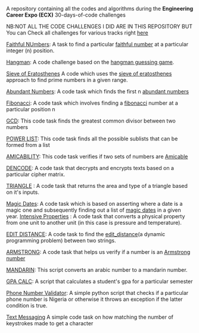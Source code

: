 A repository containing all the codes and algorithms during the **Engineering Career Expo (ECX)** 30-days-of-code challenges 

NB:NOT ALL THE CODE CHALLENGES I DID ARE IN THIS REPOSITORY BUT You can Check all challenges for various tracks right [here](https://www.30daysofcode.xyz)


[Faithful NUmbers](https://github.com/E-wave112/ecx-daily-code-challenges/blob/master/Osagie_Iyayi.Day05.py): A task to find a particular [faithful number](https://practice.geeksforgeeks.org/problems/faithful-numbers0014/1) at a particular integer (n)  position.


[Hangman](https://github.com/E-wave112/ecx-daily-code-challenges/blob/master/day-08-code-challenge.py): A code challenge based on the [hangman guessing game](https://en.wikipedia.org/wiki/Hangman_(game)).

[Sieve of Eratosthenes](https://github.com/E-wave112/ecx-daily-code-challenges/blob/master/day-10-code-challenge.py) A code which uses the [sieve of eratosthenes](https://en.wikipedia.org/wiki/Sieve_of_Eratosthenes) approach to find prime numbers in a given range.

[Abundant Numbers](https://github.com/E-wave112/ecx-daily-code-challenges/blob/master/day-17-code-challenge.py): A code task which finds the first n [abundant numbers](https://en.wikipedia.org/wiki/Abundant_number)

[Fibonacci](https://github.com/E-wave112/ecx-daily-code-challenges/blob/master/day-22-code-challenge.py): A code task which involves finding a [fibonacci](https://en.wikipedia.org/wiki/Fibonacci_number) number at a particular position n

[GCD](https://github.com/E-wave112/ecx-daily-code-challenges/blob/master/day-27-code-challenge.py): This code task finds the greatest common divisor between two numbers

[POWER LIST](https://github.com/E-wave112/ecx-daily-code-challenges/blob/master/day-06-code-challenge.py): This code task finds all the possible sublists that can be formed from a list

[AMICABILITY](https://github.com/E-wave112/ecx-daily-code-challenges/blob/master/day-18-code-challenge.py): This code task verifies if two sets of numbers are [Amicable](https://en.wikipedia.org/wiki/Amicable_numbers)

[DENCODE](https://github.com/E-wave112/ecx-daily-code-challenges/blob/master/day-09-code-challenge.py): A code task that decrypts and encrypts texts based on a particular cipher matrix.

[TRIANGLE](https://github.com/E-wave112/ecx-daily-code-challenges/blob/master/day-25-code-challenge.py) : A code task that returns the area and type of a triangle based on it's inputs.

[Magic Dates](https://github.com/E-wave112/ecx-daily-code-challenges/blob/master/day-28-code-challenge.py): A code task which is based on asserting where a date is a magic one and subsequently finding out a list of [magic dates](https://trello.com/c/zkYpWkms/69-project-magic-dates) in a given year.
[Intensive Properties](https://github.com/E-wave112/ecx-daily-code-challenges/blob/master/day-24-code-challenge.py) : A code task that converts a physical property from one unit to another unit (in this case is pressure and temperature).

[EDIT DISTANCE](https://github.com/E-wave112/ecx-daily-code-challenges/blob/master/day-19-code-challenge.py): A code task to find the [edit_distance](https://www.geeksforgeeks.org/edit-distance-dp-5/)(a dynamic programming problem) between two strings.

[ARMSTRONG](https://github.com/E-wave112/ecx-daily-code-challenges/blob/master/day-23-code-challenge.py): A code task that helps us verify if a number is an [Armstrong number](https://en.wikipedia.org/wiki/Narcissistic_number)

[MANDARIN](https://github.com/E-wave112/ecx-daily-code-challenges/blob/master/day-20-code-challenge.py): This script converts an arabic number to a mandarin number.

[GPA CALC](https://github.com/E-wave112/ecx-daily-code-challenges/blob/master/day-26-code-challenge.py): A script that calculates a student's gpa for a particular semester

[Phone Number Validator](https://github.com/E-wave112/ecx-daily-code-challenges/blob/master/day-04-code-challenge.py): A simple python script that checks if a particular phone number is Nigeria or otherwise it throws an exception if the latter condition is true.

[Text Messaging](https://github.com/E-wave112/ecx-daily-code-challenges/blob/master/day-29-code-challenge.py) A simple code task on how matching the number of keystrokes made to get a character
